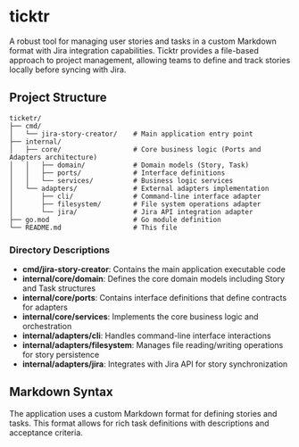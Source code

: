 # ticktr

A robust tool for managing user stories and tasks in a custom Markdown format with Jira integration capabilities. Ticktr provides a file-based approach to project management, allowing teams to define and track stories locally before syncing with Jira.

## Project Structure

```
ticketr/
├── cmd/
│   └── jira-story-creator/    # Main application entry point
├── internal/
│   ├── core/                  # Core business logic (Ports and Adapters architecture)
│   │   ├── domain/            # Domain models (Story, Task)
│   │   ├── ports/             # Interface definitions
│   │   └── services/          # Business logic services
│   └── adapters/              # External adapters implementation
│       ├── cli/               # Command-line interface adapter
│       ├── filesystem/        # File system operations adapter
│       └── jira/              # Jira API integration adapter
├── go.mod                     # Go module definition
└── README.md                  # This file
```

### Directory Descriptions

- **cmd/jira-story-creator**: Contains the main application executable code
- **internal/core/domain**: Defines the core domain models including Story and Task structures
- **internal/core/ports**: Contains interface definitions that define contracts for adapters
- **internal/core/services**: Implements the core business logic and orchestration
- **internal/adapters/cli**: Handles command-line interface interactions
- **internal/adapters/filesystem**: Manages file reading/writing operations for story persistence
- **internal/adapters/jira**: Integrates with Jira API for story synchronization

## Markdown Syntax

The application uses a custom Markdown format for defining stories and tasks. This format allows for rich task definitions with descriptions and acceptance criteria.